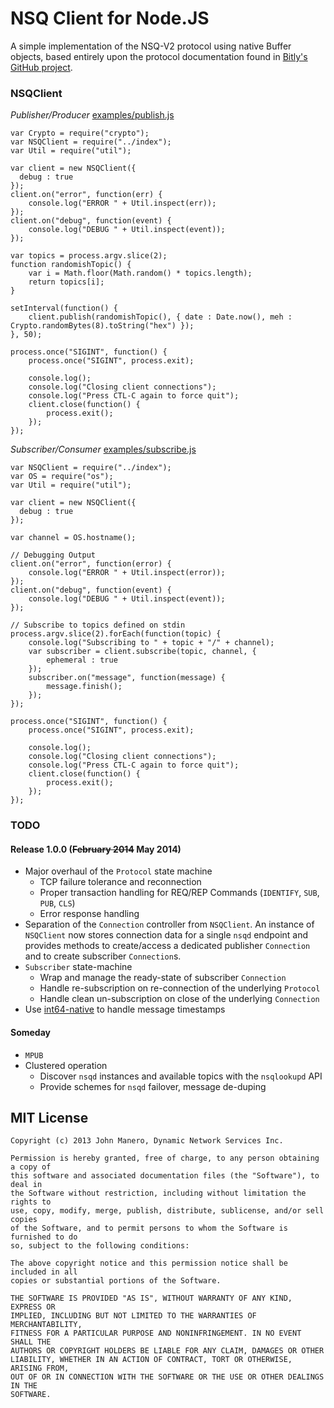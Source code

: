 NSQ Client for Node.JS
======================
A simple implementation of the NSQ-V2 protocol using native Buffer objects,
based entirely upon the protocol documentation found in
[Bitly's GitHub project](http://bitly.github.io/nsq/clients/tcp_protocol_spec.html).

### NSQClient
_Publisher/Producer_ [examples/publish.js](https://github.com/jmanero/nsq-client/blob/master/example/publish.js)

```
var Crypto = require("crypto");
var NSQClient = require("../index");
var Util = require("util");

var client = new NSQClient({
  debug : true
});
client.on("error", function(err) {
    console.log("ERROR " + Util.inspect(err));
});
client.on("debug", function(event) {
    console.log("DEBUG " + Util.inspect(event));
});

var topics = process.argv.slice(2);
function randomishTopic() {
    var i = Math.floor(Math.random() * topics.length);
    return topics[i];
}

setInterval(function() {
    client.publish(randomishTopic(), { date : Date.now(), meh : Crypto.randomBytes(8).toString("hex") });
}, 50);

process.once("SIGINT", function() {
    process.once("SIGINT", process.exit);

    console.log();
    console.log("Closing client connections");
    console.log("Press CTL-C again to force quit");
    client.close(function() {
        process.exit();
    });
});
```
_Subscriber/Consumer_ [examples/subscribe.js](https://github.com/jmanero/nsq-client/blob/master/example/subscribe.js)

```
var NSQClient = require("../index");
var OS = require("os");
var Util = require("util");

var client = new NSQClient({
  debug : true
});

var channel = OS.hostname();

// Debugging Output
client.on("error", function(error) {
    console.log("ERROR " + Util.inspect(error));
});
client.on("debug", function(event) {
    console.log("DEBUG " + Util.inspect(event));
});

// Subscribe to topics defined on stdin
process.argv.slice(2).forEach(function(topic) {
    console.log("Subscribing to " + topic + "/" + channel);
    var subscriber = client.subscribe(topic, channel, {
        ephemeral : true
    });
    subscriber.on("message", function(message) {
        message.finish();
    });
});

process.once("SIGINT", function() {
    process.once("SIGINT", process.exit);

    console.log();
    console.log("Closing client connections");
    console.log("Press CTL-C again to force quit");
    client.close(function() {
        process.exit();
    });
});
```

### TODO
#### Release 1.0.0 (~~February 2014~~ May 2014)
 * Major overhaul of the `Protocol` state machine
   * TCP failure tolerance and reconnection
   * Proper transaction handling for REQ/REP Commands (`IDENTIFY`, `SUB`, `PUB`, `CLS`)
   * Error response handling
 * Separation of the `Connection` controller from `NSQClient`. An instance of
   `NSQClient` now stores connection data for a single `nsqd` endpoint and
   provides methods to create/access a dedicated publisher `Connection` and to
   create subscriber `Connection`s.
 * `Subscriber` state-machine
   * Wrap and manage the ready-state of subscriber `Connection`
   * Handle re-subscription on re-connection of the underlying `Protocol`
   * Handle clean un-subscription on close of the underlying `Connection`
 * Use [int64-native](https://npmjs.org/package/int64-native) to handle message timestamps

#### Someday
 * `MPUB`
 * Clustered operation
   * Discover `nsqd` instances and available topics with the `nsqlookupd` API
   * Provide schemes for `nsqd` failover, message de-duping

## MIT License
    Copyright (c) 2013 John Manero, Dynamic Network Services Inc.

    Permission is hereby granted, free of charge, to any person obtaining a copy of
    this software and associated documentation files (the "Software"), to deal in
    the Software without restriction, including without limitation the rights to
    use, copy, modify, merge, publish, distribute, sublicense, and/or sell copies
    of the Software, and to permit persons to whom the Software is furnished to do
    so, subject to the following conditions:

    The above copyright notice and this permission notice shall be included in all
    copies or substantial portions of the Software.

    THE SOFTWARE IS PROVIDED "AS IS", WITHOUT WARRANTY OF ANY KIND, EXPRESS OR
    IMPLIED, INCLUDING BUT NOT LIMITED TO THE WARRANTIES OF MERCHANTABILITY,
    FITNESS FOR A PARTICULAR PURPOSE AND NONINFRINGEMENT. IN NO EVENT SHALL THE
    AUTHORS OR COPYRIGHT HOLDERS BE LIABLE FOR ANY CLAIM, DAMAGES OR OTHER
    LIABILITY, WHETHER IN AN ACTION OF CONTRACT, TORT OR OTHERWISE, ARISING FROM,
    OUT OF OR IN CONNECTION WITH THE SOFTWARE OR THE USE OR OTHER DEALINGS IN THE
    SOFTWARE.
